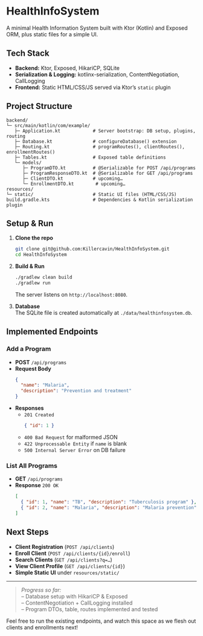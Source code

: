 # HealthInfoSystem

A minimal Health Information System built with Ktor (Kotlin) and Exposed ORM, plus static files for a simple UI.

## Tech Stack

- **Backend:** Ktor, Exposed, HikariCP, SQLite
- **Serialization & Logging:** kotlinx-serialization, ContentNegotiation, CallLogging
- **Frontend:** Static HTML/CSS/JS served via Ktor’s `static` plugin

## Project Structure

```
backend/
└─ src/main/kotlin/com/example/
   ├─ Application.kt            # Server bootstrap: DB setup, plugins, routing
   ├─ Database.kt               # configureDatabase() extension
   ├─ Routing.kt                # programRoutes(), clientRoutes(), enrollmentRoutes()
   ├─ Tables.kt                 # Exposed table definitions
   └─ models/
      ├─ ProgramDTO.kt          # @Serializable for POST /api/programs
      ├─ ProgramResponseDTO.kt  # @Serializable for GET /api/programs
      ├─ ClientDTO.kt           # upcoming…
      └─ EnrollmentDTO.kt        # upcoming…
resources/
└─ static/                      # Static UI files (HTML/CSS/JS)
build.gradle.kts                # Dependencies & Kotlin serialization plugin
```

## Setup & Run

1. **Clone the repo**
   ```bash
   git clone git@github.com:Killercavin/HealthInfoSystem.git
   cd HealthInfoSystem
   ```

2. **Build & Run**
   ```bash
   ./gradlew clean build
   ./gradlew run
   ```
   The server listens on `http://localhost:8080`.

3. **Database**  
   The SQLite file is created automatically at `./data/healthinfosystem.db`.

## Implemented Endpoints

### Add a Program

- **POST** `/api/programs`
- **Request Body**
  ```json
  {
    "name": "Malaria",
    "description": "Prevention and treatment"
  }
  ```
- **Responses**
    - `201 Created`
      ```json
      { "id": 1 }
      ```  
    - `400 Bad Request` for malformed JSON
    - `422 Unprocessable Entity` if `name` is blank
    - `500 Internal Server Error` on DB failure

### List All Programs

- **GET** `/api/programs`
- **Response** `200 OK`
  ```json
  [
    { "id": 1, "name": "TB", "description": "Tuberculosis program" },
    { "id": 2, "name": "Malaria", "description": "Malaria prevention" }
  ]
  ```

## Next Steps

- **Client Registration** (`POST /api/clients`)
- **Enroll Client** (`POST /api/clients/{id}/enroll`)
- **Search Clients** (`GET /api/clients?q=…`)
- **View Client Profile** (`GET /api/clients/{id}`)
- **Simple Static UI** under `resources/static/`

---

> _Progress so far:_  
> – Database setup with HikariCP & Exposed  
> – ContentNegotiation + CallLogging installed  
> – Program DTOs, table, routes implemented and tested

Feel free to run the existing endpoints, and watch this space as we flesh out clients and enrollments next!

